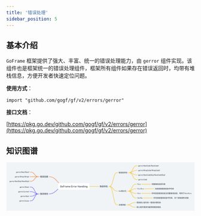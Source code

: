 ```yaml
---
title: '错误处理'
sidebar_position: 5
---
```


## 基本介绍

`GoFrame` 框架提供了强大、丰富、统一的错误处理能力，由 `gerror` 组件实现。该组件也是框架统一的错误处理组件，框架所有组件如果存在错误返回时，均带有堆栈信息，方便开发者快速定位问题。

**使用方式**：

```
import "github.com/gogf/gf/v2/errors/gerror"
```

**接口文档**：

[https://pkg.go.dev/github.com/gogf/gf/v2/errors/gerror](https://pkg.go.dev/github.com/gogf/gf/v2/errors/gerror)

## 知识图谱

![](/markdown/4d5eb8eba74fe7d909182efe4dc90a44.png)

    